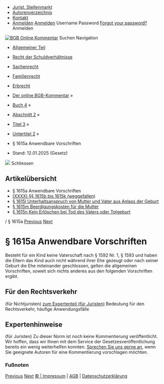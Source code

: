   * [Jurist. Stellenmarkt](https://bgb.kommentar.de/Buch-4/Abschnitt-2/Titel-3/Untertitel-2/</job-board> "Jurist. Stellenmarkt")
  * [Autorenverzeichnis](https://bgb.kommentar.de/Buch-4/Abschnitt-2/Titel-3/Untertitel-2/</Autorenverzeichnis> "Autorenverzeichnis")
  * [Kontakt](https://bgb.kommentar.de/Buch-4/Abschnitt-2/Titel-3/Untertitel-2/</Kontakt>)
  * [Anmelden](https://bgb.kommentar.de/Buch-4/Abschnitt-2/Titel-3/Untertitel-2/<#login> "show login form") [Anmelden](https://bgb.kommentar.de/Buch-4/Abschnitt-2/Titel-3/Untertitel-2/<#> "hide login form") Username Password
[Forgot your password?](https://bgb.kommentar.de/Buch-4/Abschnitt-2/Titel-3/Untertitel-2/</user/forgotpassword>) Anmelden 


[![BGB Online Kommentar](https://bgb.kommentar.de/extension/bgb/design/bgb/images/logo.png)](https://bgb.kommentar.de/Buch-4/Abschnitt-2/Titel-3/Untertitel-2/</> "BGB Online Kommentar")
Suchen
Navigation
  * [Allgemeiner Teil](https://bgb.kommentar.de/Buch-4/Abschnitt-2/Titel-3/Untertitel-2/</Buch-1>)
  * [Recht der Schuldverhältnisse](https://bgb.kommentar.de/Buch-4/Abschnitt-2/Titel-3/Untertitel-2/</Buch-2>)
  * [Sachenrecht](https://bgb.kommentar.de/Buch-4/Abschnitt-2/Titel-3/Untertitel-2/</Buch-3>)
  * [Familienrecht](https://bgb.kommentar.de/Buch-4/Abschnitt-2/Titel-3/Untertitel-2/</Buch-4>)
  * [Erbrecht](https://bgb.kommentar.de/Buch-4/Abschnitt-2/Titel-3/Untertitel-2/</Buch-5>)


  * [Der online BGB-Kommentar](https://bgb.kommentar.de/Buch-4/Abschnitt-2/Titel-3/Untertitel-2/</>) »
  * [Buch 4](https://bgb.kommentar.de/Buch-4/Abschnitt-2/Titel-3/Untertitel-2/</Buch-4>) »
  * [Abschnitt 2](https://bgb.kommentar.de/Buch-4/Abschnitt-2/Titel-3/Untertitel-2/</Buch-4/Abschnitt-2>) »
  * [Titel 3](https://bgb.kommentar.de/Buch-4/Abschnitt-2/Titel-3/Untertitel-2/</Buch-4/Abschnitt-2/Titel-3>) »
  * [Untertitel 2](https://bgb.kommentar.de/Buch-4/Abschnitt-2/Titel-3/Untertitel-2/</Buch-4/Abschnitt-2/Titel-3/Untertitel-2>) »
  * § 1615a Anwendbare Vorschriften 
  * Stand: 12.01.2025 (Gesetz) 


![](https://vg01.met.vgwort.de/na/1c9909529ead4f509072c06d9081a7d5)
Schliessen 
## Artikelübersicht
  * § 1615a Anwendbare Vorschriften 
  * [ (XXXX) §§ 1615b bis 1615k (weggefallen) ](https://bgb.kommentar.de/Buch-4/Abschnitt-2/Titel-3/Untertitel-2/</Buch-4/Abschnitt-2/Titel-3/Untertitel-2/weggefallen>)
  * [ § 1615l Unterhaltsanspruch von Mutter und Vater aus Anlass der Geburt ](https://bgb.kommentar.de/Buch-4/Abschnitt-2/Titel-3/Untertitel-2/</Buch-4/Abschnitt-2/Titel-3/Untertitel-2/Unterhaltsanspruch-von-Mutter-und-Vater-aus-Anlass-der-Geburt>)
  * [ § 1615m Beerdigungskosten für die Mutter ](https://bgb.kommentar.de/Buch-4/Abschnitt-2/Titel-3/Untertitel-2/</Buch-4/Abschnitt-2/Titel-3/Untertitel-2/Beerdigungskosten-fuer-die-Mutter>)
  * [ § 1615n Kein Erlöschen bei Tod des Vaters oder Totgeburt ](https://bgb.kommentar.de/Buch-4/Abschnitt-2/Titel-3/Untertitel-2/</Buch-4/Abschnitt-2/Titel-3/Untertitel-2/Kein-Erloeschen-bei-Tod-des-Vaters-oder-Totgeburt>)


/ § 1615a 
[Previous](https://bgb.kommentar.de/Buch-4/Abschnitt-2/Titel-3/Untertitel-2/</Buch-4/Abschnitt-2/Titel-3/Untertitel-1/Erloeschen-des-Unterhaltsanspruchs> "§ 1615 Erlöschen des Unterhaltsanspruchs") [Next](https://bgb.kommentar.de/Buch-4/Abschnitt-2/Titel-3/Untertitel-2/</Buch-4/Abschnitt-2/Titel-3/Untertitel-2/Unterhaltsanspruch-von-Mutter-und-Vater-aus-Anlass-der-Geburt> "§ 1615l Unterhaltsanspruch von Mutter und Vater aus Anlass der Geburt")
# § 1615a Anwendbare Vorschriften
Besteht für ein Kind keine Vaterschaft nach § 1592 Nr. 1, § 1593 und haben die Eltern das Kind auch nicht während ihrer Ehe gezeugt oder nach seiner Geburt die Ehe miteinander geschlossen, gelten die allgemeinen Vorschriften, soweit sich nichts anderes aus den folgenden Vorschriften ergibt.
## Für den Rechtsverkehr 
(für Nichtjuristen)
[zum Expertenteil (für Juristen)](https://bgb.kommentar.de/Buch-4/Abschnitt-2/Titel-3/Untertitel-2/<#expertenhinweise>)
Bedeutung für den Rechtsverkehr, häufige Anwendungsfälle
## Expertenhinweise
(für Juristen)
Zu dieser Norm ist noch keine Kommentierung veröffentlicht. Wir hoffen, dass wir Ihnen mit dem Service der Gesetzesveröffentlichung bereits ein wenig weiterhelfen konnten. [Sprechen Sie uns gerne an](https://bgb.kommentar.de/Buch-4/Abschnitt-2/Titel-3/Untertitel-2/</Kontakt>), wenn Sie geeignete Autoren für eine Kommentierung vorschlagen möchten. 
### Fußnoten
[Previous](https://bgb.kommentar.de/Buch-4/Abschnitt-2/Titel-3/Untertitel-2/</Buch-4/Abschnitt-2/Titel-3/Untertitel-1/Erloeschen-des-Unterhaltsanspruchs> "§ 1615 Erlöschen des Unterhaltsanspruchs") [Next](https://bgb.kommentar.de/Buch-4/Abschnitt-2/Titel-3/Untertitel-2/</Buch-4/Abschnitt-2/Titel-3/Untertitel-2/Unterhaltsanspruch-von-Mutter-und-Vater-aus-Anlass-der-Geburt> "§ 1615l Unterhaltsanspruch von Mutter und Vater aus Anlass der Geburt")
[© | Impressum](https://bgb.kommentar.de/Buch-4/Abschnitt-2/Titel-3/Untertitel-2/</Kontakt>) | [AGB](https://bgb.kommentar.de/Buch-4/Abschnitt-2/Titel-3/Untertitel-2/</AGB>) | [Datenschutzerklärung](https://bgb.kommentar.de/Buch-4/Abschnitt-2/Titel-3/Untertitel-2/</Datenschutzerklaerung-fuer-Leser>)
